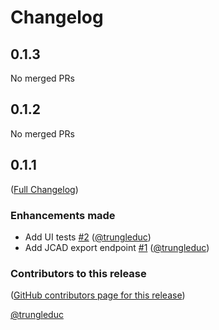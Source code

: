 # Changelog

<!-- <START NEW CHANGELOG ENTRY> -->

## 0.1.3

No merged PRs

<!-- <END NEW CHANGELOG ENTRY> -->

## 0.1.2

No merged PRs

## 0.1.1

([Full Changelog](https://github.com/jupytercad/jupytercad-openvsp/compare/3d315ea515f0683be532a0953bc9ff009d01e05f...34b3dfe67933c28f479d71d39b64cc96de640ae9))

### Enhancements made

- Add UI tests [#2](https://github.com/jupytercad/jupytercad-openvsp/pull/2) ([@trungleduc](https://github.com/trungleduc))
- Add JCAD export endpoint [#1](https://github.com/jupytercad/jupytercad-openvsp/pull/1) ([@trungleduc](https://github.com/trungleduc))

### Contributors to this release

([GitHub contributors page for this release](https://github.com/jupytercad/jupytercad-openvsp/graphs/contributors?from=2024-04-29&to=2024-05-10&type=c))

[@trungleduc](https://github.com/search?q=repo%3Ajupytercad%2Fjupytercad-openvsp+involves%3Atrungleduc+updated%3A2024-04-29..2024-05-10&type=Issues)
